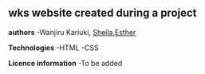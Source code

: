 ## wks website created during a project

**authors**
-Wanjiru Kariuki, [Sheila](https://github.com/ShielahMaina),[Esther](https://github.com/EstherNafula)

**Technologies**
-HTML
-CSS

**Licence information**
-To be added